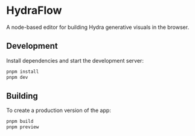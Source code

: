 # HydraFlow

A node-based editor for building Hydra generative visuals in the browser.

## Development

Install dependencies and start the development server:

```sh
pnpm install
pnpm dev
```

## Building

To create a production version of the app:

```sh
pnpm build
pnpm preview
```
